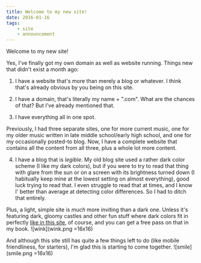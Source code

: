 ```yaml
---
title: Welcome to my new site!
date: 2016-01-16
tags:
    - site
    - announcement
---
```


Welcome to my new site!

Yes, I've finally got my own domain as well as website running. Things new that
didn't exist a month ago:

1. I have a website that's more than merely a blog or whatever. I think that's
  already obvious by you being on this site.

2. I have a domain, that's literally my name + ".com". What are the chances of
  that? But I've already mentioned that.

3. I have everything all in one spot.

  Previously, I had three separate sites, one for more current music, one for my
  older music written in late middle school/early high school, and one for my
  occasionally posted-to blog. Now, I have a complete website that contains all
  the content from all three, plus a whole lot more content.

4. I have a blog that is *legible*. My old blog site used a rather dark color
  scheme (I like my dark colors), but if you were to try to read that thing with
  glare from the sun or on a screen with its brightness turned down (I
  habitually keep mine at the lowest setting on almost everything), good luck
  trying to read that. I even struggle to read that at times, and I know I'
  better than average at detecting color differences. So I had to ditch that
  entirely.

  Plus, a light, simple site is *much* more inviting than a dark one. Unless
  it's featuring dark, gloomy castles and other fun stuff where dark colors fit
  in perfectly [like in this site](http://www.thebelfry.rip/), of course, and
  you can get a free pass on that in my book. ![wink](wink.png =16x16)

And although this site still has quite a few things left to do (like mobile
friendliness, for starters), I'm glad this is starting to come together.
![smile](smile.png =16x16)
